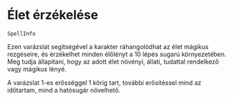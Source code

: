 # Élet érzékelése

`SpellInfo`

Ezen varázslat segítségével a karakter ráhangolódhat az élet mágikus rezgéseire, és érzékelhet minden élőlényt a 10 lépés sugarú környezetében. Meg tudja állapítani, hogy az adott élet növényi, állati, tudattal rendelkező vagy mágikus lényé.

A varázslat 1-es erősséggel 1 körig tart, további erősítéssel mind az időtartam, mind a hatósugár növelhető.
